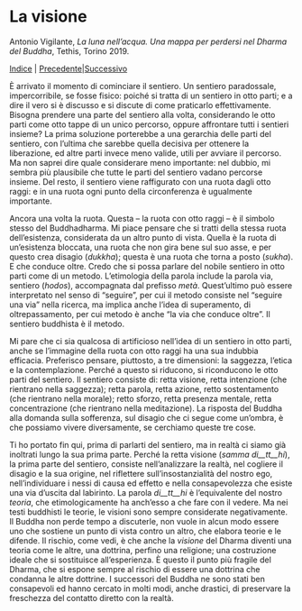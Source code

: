 

# La visione

Antonio Vigilante, _La luna nell’acqua. Una mappa per perdersi nel Dharma del Buddha_, Tethis, Torino 2019.

[Indice](index.md) | [Precedente](lev.md)|[Successivo](la-cura-dei-pensieri.md)

È arrivato il momento di cominciare il sentiero. Un sentiero paradossale, impercorribile, se fosse fisico: poiché si tratta di un sentiero in otto parti; e a dire il vero si è discusso e si discute di come praticarlo effettivamente. Bisogna prendere una parte del sentiero alla volta, considerando le otto parti come otto tappe di un unico percorso, oppure affrontare tutti i sentieri insieme? La prima soluzione porterebbe a una gerarchia delle parti del sentiero, con l’ultima che sarebbe quella decisiva per ottenere la liberazione, ed altre parti invece meno valide, utili per avviare il percorso. Ma non saprei dire quale considerare meno importante: nel dubbio, mi sembra più plausibile che tutte le parti del sentiero vadano percorse insieme. Del resto, il sentiero viene raffigurato con una ruota dagli otto raggi: e in una ruota ogni punto della circonferenza è ugualmente importante.

Ancora una volta la ruota. Questa – la ruota con otto raggi – è il simbolo stesso del Buddhadharma. Mi piace pensare che si tratti della stessa ruota dell’esistenza, considerata da un altro punto di vista. Quella è la ruota di un’esistenza bloccata, una ruota che non gira bene sul suo asse, e per questo crea disagio (_dukkha_); questa è una ruota che torna a posto (_sukha_). E che conduce oltre. Credo che si possa parlare del nobile sentiero in otto parti come di un metodo. L’etimologia della parola include la parola via, sentiero (_hodos_), accompagnata dal prefisso _metà_. Quest’ultimo può essere interpretato nel senso di “seguire”, per cui il metodo consiste nel “seguire una via” nella ricerca, ma implica anche l’idea di superamento, di oltrepassamento, per cui metodo è anche “la via che conduce oltre”. Il sentiero buddhista è il metodo.

Mi pare che ci sia qualcosa di artificioso nell’idea di un sentiero in otto parti, anche se l’immagine della ruota con otto raggi ha una sua indubbia efficacia. Preferisco pensare, piuttosto, a tre dimensioni: la saggezza, l’etica e la contemplazione. Perché a questo si riducono, si riconducono le otto parti del sentiero. Il sentiero consiste di: retta visione, retta intenzione (che rientrano nella saggezza); retta parola, retta azione, retto sostentamento (che rientrano nella morale); retto sforzo, retta presenza mentale, retta concentrazione (che rientrano nella meditazione). La risposta del Buddha alla domanda sulla sofferenza, sul disagio che ci segue come un’ombra, è che possiamo vivere diversamente, se cerchiamo queste tre cose.

Ti ho portato fin qui, prima di parlarti del sentiero, ma in realtà ci siamo già inoltrati lungo la sua prima parte. Perché la retta visione (_samma di__tt__hi_), la prima parte del sentiero, consiste nell’analizzare la realtà, nel cogliere il disagio e la sua origine, nel riflettere sull’insostanzialità del nostro ego, nell’individuare i nessi di causa ed effetto e nella consapevolezza che esiste una via d’uscita dal labirinto. La parola _di__tt__hi_ è l’equivalente del nostro _teoria_, che etimologicamente ha anch’esso a che fare con il vedere. Ma nei testi buddhisti le teorie, le visioni sono sempre considerate negativamente. Il Buddha non perde tempo a discuterle, non vuole in alcun modo essere uno che sostiene un punto di vista contro un altro, che elabora teorie e le difende. Il rischio, come vedi, è che anche la _visione_ del Dharma diventi una teoria come le altre, una dottrina, perfino una religione; una costruzione ideale che si sostituisce all’esperienza. È questo il punto più fragile del Dharma, che si espone sempre al rischio di essere una dottrina che condanna le altre dottrine. I successori del Buddha ne sono stati ben consapevoli ed hanno cercato in molti modi, anche drastici, di preservare la freschezza del contatto diretto con la realtà.
 